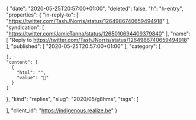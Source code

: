 {
  "date": "2020-05-25T20:57:00+01:00",
  "deleted": false,
  "h": "h-entry",
  "properties": {
    "in-reply-to": [
      "https://twitter.com/TashJNorris/status/1264986740659494918"
    ],
    "syndication": [
      "https://twitter.com/JamieTanna/status/1265010694409379840"
    ],
    "name": [
      "Reply to https://twitter.com/TashJNorris/status/1264986740659494918"
    ],
    "published": [
      "2020-05-25T20:57:00+01:00"
    ],
    "category": [

    ],
    "content": [
      {
        "html": "",
        "value": "🤗"
      }
    ]
  },
  "kind": "replies",
  "slug": "2020/05/g8hms",
  "tags": [

  ],
  "client_id": "https://indigenous.realize.be"
}
